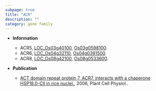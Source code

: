 ```yaml
---
subpage: true
title: "ACR"
description: ""
category: gene family
---
```


* **Information**  
    + ACR5, [LOC_Os03g40100](http://rice.plantbiology.msu.edu/cgi-bin/ORF_infopage.cgi?orf=LOC_Os03g40100), [Os03g0598100](http://rapdb.dna.affrc.go.jp/viewer/gbrowse_details/irgsp1?name=Os03g0598100).
    + ACR6, [LOC_Os04g32110](http://rice.plantbiology.msu.edu/cgi-bin/ORF_infopage.cgi?orf=LOC_Os04g32110), [Os04g0391500](http://rapdb.dna.affrc.go.jp/viewer/gbrowse_details/irgsp1?name=Os04g0391500).
    + ACR8, [LOC_Os08g42100](http://rice.plantbiology.msu.edu/cgi-bin/ORF_infopage.cgi?orf=LOC_Os08g42100), [Os08g0533600](http://rapdb.dna.affrc.go.jp/viewer/gbrowse_details/irgsp1?name=Os08g0533600).

* **Publication**  
    + [ACT domain repeat protein 7, ACR7, interacts with a chaperone HSP18.0-CII in rice nuclei.](http://www.ncbi.nlm.nih.gov/pubmed?term=ACT+domain+repeat+protein+7,+ACR7,+interacts+with+a+chaperone+HSP18.0-CII+in+rice+nuclei.%5BTitle%5D), 2006, Plant Cell Physiol..


